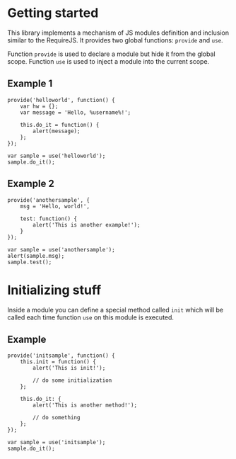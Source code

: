 Getting started
===============

This library implements a mechanism of JS modules definition and inclusion similar
to the RequireJS. It provides two global functions: `provide` and `use`.

Function `provide` is used to declare a module but hide it from the global scope.
Function `use` is used to inject a module into the current scope.

Example 1
---------

    provide('helloworld', function() {
        var hw = {};
        var message = 'Hello, %username%!';
        
        this.do_it = function() {
            alert(message);
        };
    });

    var sample = use('helloworld');
    sample.do_it();

Example 2
---------

    provide('anothersample', {
        msg = 'Hello, world!',

        test: function() {
            alert('This is another example!');
        }
    });

    var sample = use('anothersample');
    alert(sample.msg);
    sample.test();


Initializing stuff
==================

Inside a module you can define a special method called `init`
which will be called each time function `use` on this module
is executed.

Example
-------

    provide('initsample', function() {
        this.init = function() {
            alert('This is init!');

            // do some initialization
        };

        this.do_it: {
            alert('This is another method!');

            // do something
        };
    });

    var sample = use('initsample');
    sample.do_it();

